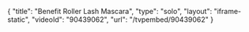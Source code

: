 {
    "title": "Benefit Roller Lash Mascara",
    "type": "solo",
    "layout": "iframe-static",
    "videoId": "90439062",
    "url": "\/tvpembed\/90439062"
}
